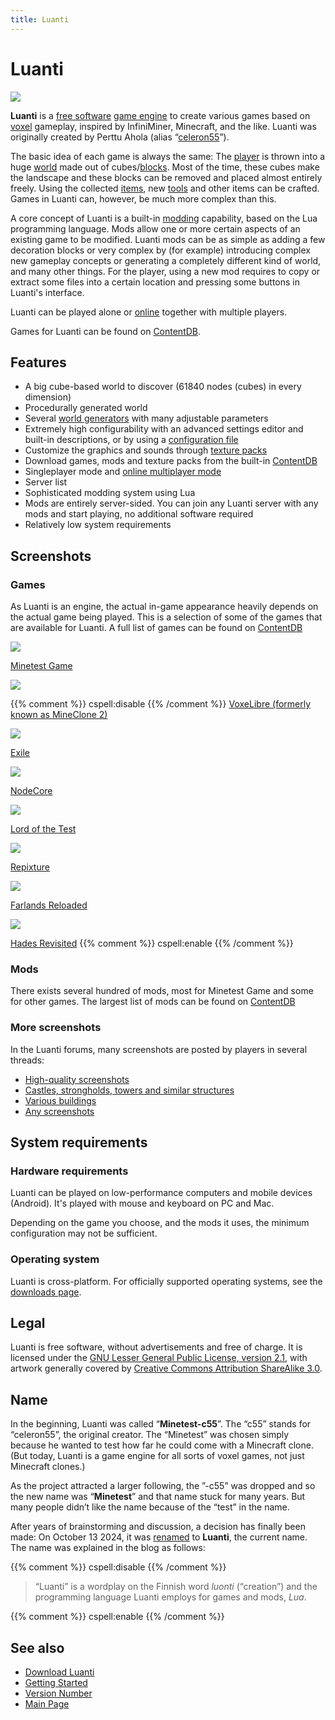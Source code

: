 ```yaml
---
title: Luanti
---
```


# Luanti


![](/images/luanti/Luanti_logo.png)

**Luanti** is a [free software](https://en.wikipedia.org/wiki/Free_software) [game engine](https://en.wikipedia.org/wiki/Game_engine) to create various games based on [voxel](https://en.wikipedia.org/wiki/Voxel) gameplay, inspired by InfiniMiner, Minecraft, and the like. Luanti was originally created by Perttu Ahola (alias “[celeron55](/celeron55)”).

The basic idea of each game is always the same: The [player](/player) is thrown into a huge [world](/worlds) made out of cubes/[blocks](/nodes). Most of the time, these cubes make the landscape and these blocks can be removed and placed almost entirely freely. Using the collected [items](/items), new [tools](/tool) and other items can be crafted. Games in Luanti can, however, be much more complex than this.

A core concept of Luanti is a built-in [modding](/mods) capability, based on the Lua programming language. Mods allow one or more certain aspects of an existing game to be modified. Luanti mods can be as simple as adding a few decoration blocks or very complex by (for example) introducing complex new gameplay concepts or generating a completely different kind of world, and many other things. For the player, using a new mod requires to copy or extract some files into a certain location and pressing some buttons in Luanti's interface.

Luanti can be played alone or [online](/server) together with multiple players.

Games for Luanti can be found on [ContentDB](https://content.luanti.org/packages/?type=game).

Features
--------

*   A big cube-based world to discover (61840 nodes (cubes) in every dimension)
*   Procedurally generated world
*   Several [world generators](/mapgen) with many adjustable parameters
*   Extremely high configurability with an advanced settings editor and built-in descriptions, or by using a [configuration file](/minetest-conf)
*   Customize the graphics and sounds through [texture packs](/texture-packs)
*   Download games, mods and texture packs from the built-in [ContentDB](https://content.luanti.org/)
*   Singleplayer mode and [online multiplayer mode](/server "Server")
*   Server list
*   Sophisticated modding system using Lua
*   Mods are entirely server-sided. You can join any Luanti server with any mods and start playing, no additional software required
*   Relatively low system requirements

Screenshots
-----------

### Games

As Luanti is an engine, the actual in-game appearance heavily depends on the actual game being played. This is a selection of some of the games that are available for Luanti. A full list of games can be found on [ContentDB](https://content.luanti.org/packages/?type=game)

![](/images/luanti/Minetest_Game_tower.jpg)

[Minetest Game](https://content.luanti.org/packages/Minetest/minetest_game/)

![](/images/luanti/MineClone_2.png)

{{% comment %}} cspell:disable {{% /comment %}}
[VoxeLibre (formerly known as MineClone 2)](https://content.luanti.org/packages/Wuzzy/mineclone2/)

![](/images/luanti/Exile.jpg)

[Exile](https://content.luanti.org/packages/Mantar/exile/)

![](/images/luanti/NodeCore.jpg)

[NodeCore](https://content.luanti.org/packages/Warr1024/nodecore/)

![](/images/luanti/Lord_of_the_Test.jpg)

[Lord of the Test](https://content.luanti.org/packages/Amaz/lordofthetest/)

![](/images/luanti/Repixture.jpg)

[Repixture](https://content.luanti.org/packages/Wuzzy/repixture/)

![](/images/luanti/Farlands_Reloaded.jpg)

[Farlands Reloaded](https://content.luanti.org/packages/wsor4035/farlands_reloaded/)

![](/images/luanti/Hades_Revisited.jpg)

[Hades Revisited](https://content.luanti.org/packages/Wuzzy/hades_revisited/)
{{% comment %}} cspell:enable {{% /comment %}}


### Mods

There exists several hundred of mods, most for Minetest Game and some for other games. The largest list of mods can be found on [ContentDB](https://content.luanti.org/packages/?type=mod)

### More screenshots

In the Luanti forums, many screenshots are posted by players in several threads:

*   [High-quality screenshots](https://forum.luanti.org/viewtopic.php?f=3&t=10366)
*   [Castles, strongholds, towers and similar structures](https://forum.luanti.org/viewtopic.php?f=3&t=15105)
*   [Various buildings](https://forum.luanti.org/viewtopic.php?f=3&t=10128)
*   [Any screenshots](https://forum.luanti.org/viewtopic.php?f=3&t=156)

System requirements
-------------------

### Hardware requirements

Luanti can be played on low-performance computers and mobile devices (Android). It's played with mouse and keyboard on PC and Mac.

Depending on the game you choose, and the mods it uses, the minimum configuration may not be sufficient.

### Operating system

Luanti is cross-platform. For officially supported operating systems, see the [downloads page](http://www.luanti.org/downloads/).

Legal
-----

Luanti is free software, without advertisements and free of charge. It is licensed under the [GNU Lesser General Public License, version 2.1](http://www.gnu.org/licenses/old-licenses/lgpl-2.1), with artwork generally covered by [Creative Commons Attribution ShareAlike 3.0](http://creativecommons.org/licenses/by-sa/3.0).

Name
----

In the beginning, Luanti was called “**Minetest-c55**”. The “c55” stands for “celeron55”, the original creator. The “Minetest” was chosen simply because he wanted to test how far he could come with a Minecraft clone. (But today, Luanti is a game engine for all sorts of voxel games, not just Minecraft clones.)

As the project attracted a larger following, the ”-c55” was dropped and so the new name was “**Minetest**” and that name stuck for many years. But many people didn’t like the name because of the “test” in the name.

After years of brainstorming and discussion, a decision has finally been made: On October 13 2024, it was [renamed](https://blog.luanti.org/2024/10/13/Introducing-Our-New-Name/) to **Luanti**, the current name. The name was explained in the blog as follows:

{{% comment %}} cspell:disable {{% /comment %}}

> “Luanti” is a wordplay on the Finnish word _luonti_ (“creation”) and the programming language Luanti employs for games and mods, _Lua_.

{{% comment %}} cspell:enable {{% /comment %}}

See also
--------

*   [Download Luanti](http://www.luanti.org/downloads/)
*   [Getting Started](/getting-started)
*   [Version Number](/version-number)
*   [Main Page](/)
